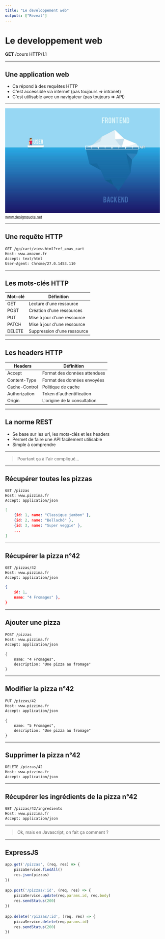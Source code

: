 ```yaml
---
title: "Le developpement web"
outputs: ["Reveal"]
---
```


# Le developpement web
**GET** /cours HTTP/1.1

---

## Une application web 

 * Ca répond à des requêtes HTTP
 * C'est accessible via internet (pas toujours => intranet)
 * C'est utilisable avec un navigateur (pas toujours => API)

---

![frontend vs backend](./web-app.jpg)
<small style="text-align: right;">www.designquote.net</small>


---

## Une requête HTTP

```HTTP
GET /gp/cart/view.html?ref_=nav_cart
Host: www.amazon.fr
Accept: text/html
User-Agent: Chrome/27.0.1453.110
```

---


## Les mots-clés HTTP

| Mot-clé   | Définition                    |
| --------- | ----------------------------- |
| GET       | Lecture d'une ressource       |
| POST      | Création d'une ressources     |
| PUT       | Mise à jour d'une ressource   |
| PATCH     | Mise à jour d'une ressource   |
| DELETE    | Suppression d'une ressource   |

---

## Les headers HTTP


| Headers       | Définition                    |
| ------------- | ----------------------------- |
| Accept        | Format des données attendues  |
| Content-Type  | Format des données envoyées   |
| Cache-Control | Politique de cache            |
| Authorization | Token d'authentification      |
| Origin        | L'origine de la consultation  |

---

## La norme REST

 * Se base sur les url, les mots-clés et les headers
 * Permet de faire une API facilement utilisable
 * Simple à comprendre

---

> Pourtant ça à l'air compliqué...

---

## Récupérer toutes les pizzas

```HTTP
GET /pizzas
Host: www.pizzima.fr
Accept: application/json
```

```json
[
    {id: 1, name: "Classique jambon" },
    {id: 2, name: "Bellachô" },
    {id: 3, name: "Super veggie" },
    ...
]
```

---

## Récupérer la pizza n°42

```HTTP
GET /pizzas/42
Host: www.pizzima.fr
Accept: application/json
```

```json
{
    id: 1, 
    name: "4 Fromages" },
}
```

---

## Ajouter une pizza

```HTTP
POST /pizzas
Host: www.pizzima.fr
Accept: application/json

{
    name: "4 Fromages",
    description: "Une pizza au fromage"
}
```

---

## Modifier la pizza n°42

```HTTP
PUT /pizzas/42
Host: www.pizzima.fr
Accept: application/json

{
    name: "5 Fromages",
    description: "Une pizza au fromage"
}
```

---

## Supprimer la pizza n°42

```HTTP
DELETE /pizzas/42
Host: www.pizzima.fr
Accept: application/json
```


---

## Récupérer les ingrédients de la pizza n°42

```HTTP
GET /pizzas/42/ingredients
Host: www.pizzima.fr
Accept: application/json
```

---

> Ok, mais en Javascript, on fait ça comment ?

---

## ExpressJS

```javascript
app.get('/pizzas', (req, res) => {
    pizzaService.findAll()
    res.json(pizzas)
})

app.post('/pizzas/:id', (req, res) => {
    pizzaService.update(req.params.id, req.body)
    res.sendStatus(200)
})

app.delete('/pizzas/:id', (req, res) => {
    pizzaService.delete(req.params.id)
    res.sendStatus(200)
})
```
